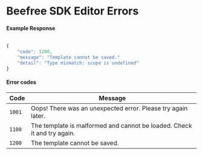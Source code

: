 # Beefree SDK Editor Errors

#### Example Response

```javascript

{
    "code": 1200,
    "message": "Template cannot be saved."
    "detail": "Type mismatch: scope is undefined"
}

```

#### Error codes <a href="#error-codes" id="error-codes"></a>

| Code   | Message                                                                 |
| ------ | ----------------------------------------------------------------------- |
| `1001` | Oops! There was an unexpected error. Please try again later.            |
| `1100` | The template is malformed and cannot be loaded. Check it and try again. |
| `1200` | The template cannot be saved.                                           |
